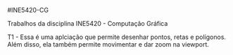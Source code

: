 #INE5420-CG

Trabalhos da disciplina INE5420 - Computação Gráfica

T1 - Essa é uma aplciação que permite desenhar pontos, retas e polígonos. Além disso, ela também 
permite movimentar e dar zoom na viewport.